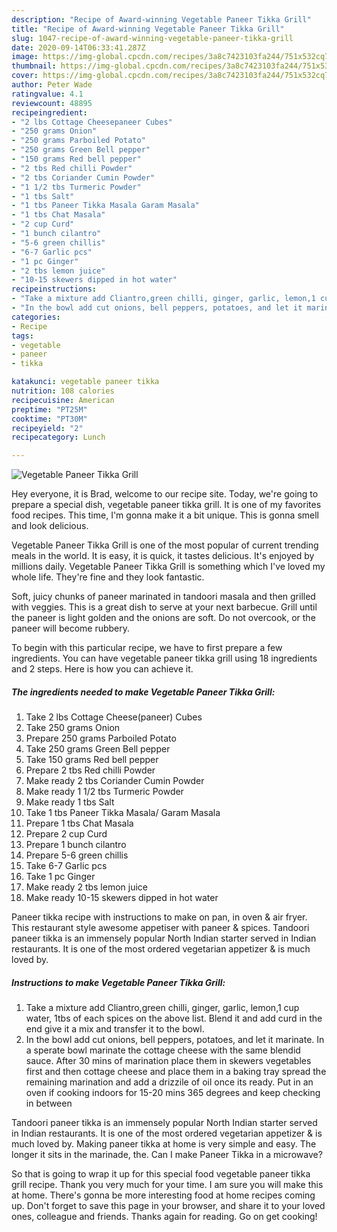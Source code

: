 ```yaml
---
description: "Recipe of Award-winning Vegetable Paneer Tikka Grill"
title: "Recipe of Award-winning Vegetable Paneer Tikka Grill"
slug: 1047-recipe-of-award-winning-vegetable-paneer-tikka-grill
date: 2020-09-14T06:33:41.287Z
image: https://img-global.cpcdn.com/recipes/3a8c7423103fa244/751x532cq70/vegetable-paneer-tikka-grill-recipe-main-photo.jpg
thumbnail: https://img-global.cpcdn.com/recipes/3a8c7423103fa244/751x532cq70/vegetable-paneer-tikka-grill-recipe-main-photo.jpg
cover: https://img-global.cpcdn.com/recipes/3a8c7423103fa244/751x532cq70/vegetable-paneer-tikka-grill-recipe-main-photo.jpg
author: Peter Wade
ratingvalue: 4.1
reviewcount: 48895
recipeingredient:
- "2 lbs Cottage Cheesepaneer Cubes"
- "250 grams Onion"
- "250 grams Parboiled Potato"
- "250 grams Green Bell pepper"
- "150 grams Red bell pepper"
- "2 tbs Red chilli Powder"
- "2 tbs Coriander Cumin Powder"
- "1 1/2 tbs Turmeric Powder"
- "1 tbs Salt"
- "1 tbs Paneer Tikka Masala Garam Masala"
- "1 tbs Chat Masala"
- "2 cup Curd"
- "1 bunch cilantro"
- "5-6 green chillis"
- "6-7 Garlic pcs"
- "1 pc Ginger"
- "2 tbs lemon juice"
- "10-15 skewers dipped in hot water"
recipeinstructions:
- "Take a mixture add Cliantro,green chilli, ginger, garlic, lemon,1 cup water, 1tbs of each spices on the above list. Blend it and add curd in the end give it a mix and transfer it to the bowl."
- "In the bowl add cut onions, bell peppers, potatoes, and let it marinate. In a sperate bowl marinate the cottage cheese with the same blendid sauce. After 30 mins of marination place them in skewers vegetables first and then cottage cheese and place them in a baking tray spread the remaining marination and add a drizzile of oil once its ready. Put in an oven if cooking indoors for 15-20 mins 365 degrees and keep checking in between"
categories:
- Recipe
tags:
- vegetable
- paneer
- tikka

katakunci: vegetable paneer tikka 
nutrition: 108 calories
recipecuisine: American
preptime: "PT25M"
cooktime: "PT30M"
recipeyield: "2"
recipecategory: Lunch

---
```



![Vegetable Paneer Tikka Grill](https://img-global.cpcdn.com/recipes/3a8c7423103fa244/751x532cq70/vegetable-paneer-tikka-grill-recipe-main-photo.jpg)

Hey everyone, it is Brad, welcome to our recipe site. Today, we're going to prepare a special dish, vegetable paneer tikka grill. It is one of my favorites food recipes. This time, I'm gonna make it a bit unique. This is gonna smell and look delicious.

Vegetable Paneer Tikka Grill is one of the most popular of current trending meals in the world. It is easy, it is quick, it tastes delicious. It's enjoyed by millions daily. Vegetable Paneer Tikka Grill is something which I've loved my whole life. They're fine and they look fantastic.

Soft, juicy chunks of paneer marinated in tandoori masala and then grilled with veggies. This is a great dish to serve at your next barbecue. Grill until the paneer is light golden and the onions are soft. Do not overcook, or the paneer will become rubbery.


To begin with this particular recipe, we have to first prepare a few ingredients. You can have vegetable paneer tikka grill using 18 ingredients and 2 steps. Here is how you can achieve it.

<!--inarticleads1-->

##### The ingredients needed to make Vegetable Paneer Tikka Grill:

1. Take 2 lbs Cottage Cheese(paneer) Cubes
1. Take 250 grams Onion
1. Prepare 250 grams Parboiled Potato
1. Take 250 grams Green Bell pepper
1. Take 150 grams Red bell pepper
1. Prepare 2 tbs Red chilli Powder
1. Make ready 2 tbs Coriander Cumin Powder
1. Make ready 1 1/2 tbs Turmeric Powder
1. Make ready 1 tbs Salt
1. Take 1 tbs Paneer Tikka Masala/ Garam Masala
1. Prepare 1 tbs Chat Masala
1. Prepare 2 cup Curd
1. Prepare 1 bunch cilantro
1. Prepare 5-6 green chillis
1. Take 6-7 Garlic pcs
1. Take 1 pc Ginger
1. Make ready 2 tbs lemon juice
1. Make ready 10-15 skewers dipped in hot water


Paneer tikka recipe with instructions to make on pan, in oven &amp; air fryer. This restaurant style awesome appetiser with paneer &amp; spices. Tandoori paneer tikka is an immensely popular North Indian starter served in Indian restaurants. It is one of the most ordered vegetarian appetizer &amp; is much loved by. 

<!--inarticleads2-->

##### Instructions to make Vegetable Paneer Tikka Grill:

1. Take a mixture add Cliantro,green chilli, ginger, garlic, lemon,1 cup water, 1tbs of each spices on the above list. Blend it and add curd in the end give it a mix and transfer it to the bowl.
1. In the bowl add cut onions, bell peppers, potatoes, and let it marinate. In a sperate bowl marinate the cottage cheese with the same blendid sauce. After 30 mins of marination place them in skewers vegetables first and then cottage cheese and place them in a baking tray spread the remaining marination and add a drizzile of oil once its ready. Put in an oven if cooking indoors for 15-20 mins 365 degrees and keep checking in between


Tandoori paneer tikka is an immensely popular North Indian starter served in Indian restaurants. It is one of the most ordered vegetarian appetizer &amp; is much loved by. Making paneer tikka at home is very simple and easy. The longer it sits in the marinade, the. Can I make Paneer Tikka in a microwave? 

So that is going to wrap it up for this special food vegetable paneer tikka grill recipe. Thank you very much for your time. I am sure you will make this at home. There's gonna be more interesting food at home recipes coming up. Don't forget to save this page in your browser, and share it to your loved ones, colleague and friends. Thanks again for reading. Go on get cooking!
